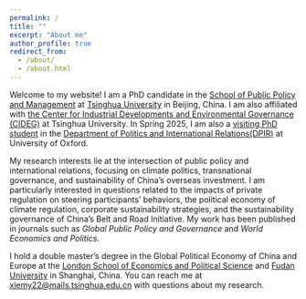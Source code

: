 ```yaml
---
permalink: /
title: ""
excerpt: "About me"
author_profile: true
redirect_from: 
  - /about/
  - /about.html
---
```


Welcome to my website! I am a PhD candidate in the [School of Public Policy and Management](https://www.sppm.tsinghua.edu.cn/english/) at [Tsinghua University](https://www.tsinghua.edu.cn/) in Beijing, China. I am also affiliated with [the Center for Industrial Developments and Environmental Governance (CIDEG)](http://www.cideg.tsinghua.edu.cn/column/Home) at Tsinghua University. In Spring 2025, I am also a [visiting PhD student]( https://www.climate.ox.ac.uk/people/mengying-xie) in the [Department of Politics and International Relations(DPIR)](https://www.politics.ox.ac.uk/) at University of Oxford. 

My research interests lie at the intersection of public policy and international relations, focusing on climate politics, transnational governance, and sustainability of China’s overseas investment. I am particularly interested in questions related to the impacts of private regulation on steering participants’ behaviors, the political economy of climate regulation, corporate sustainability strategies, and the sustainability governance of China’s Belt and Road Initiative. My work has been published in journals such as *Global Public Policy and Governance* and *World Economics and Politics*.

I hold a double master’s degree in the Global Political Economy of China and Europe at the [London School of Economics and Political Science](https://www.lse.ac.uk/) and [Fudan University](https://igpp.fudan.edu.cn/) in Shanghai, China. You can reach me at [xiemy22@mails.tsinghua.edu.cn](xiemy22@mails.tsinghua.edu.cn) with questions about my research.
